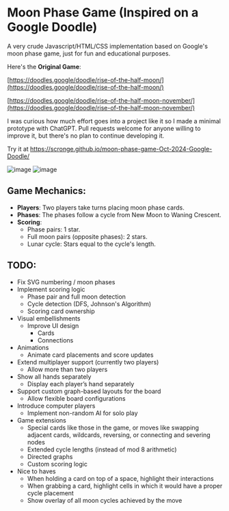 # Moon Phase Game (Inspired on a Google Doodle)

A very crude Javascript/HTML/CSS implementation based on Google's moon phase game, just for fun and educational purposes. 

Here's the 
**Original Game**: 

[https://doodles.google/doodle/rise-of-the-half-moon/](https://doodles.google/doodle/rise-of-the-half-moon/)

[https://doodles.google/doodle/rise-of-the-half-moon-november/](https://doodles.google/doodle/rise-of-the-half-moon-november/)

I was curious how much effort goes into a project like it so I made a minimal prototype with ChatGPT. Pull requests welcome for anyone willing to improve it, but there's no plan to continue developing it. 

Try it at [https://scronge.github.io/moon-phase-game-Oct-2024-Google-Doodle/ ](https://scronge.github.io/moon-phase-game-Oct-2024-Doodle/
)

![image](https://github.com/user-attachments/assets/55859a13-a815-4dbc-ae53-0580e1990432)
![image](https://github.com/user-attachments/assets/5b9e5fc1-abae-4079-8580-3be5352324bf)





## Game Mechanics:
- **Players**: Two players take turns placing moon phase cards.
- **Phases**: The phases follow a cycle from New Moon to Waning Crescent.
- **Scoring**:
  - Phase pairs: 1 star.
  - Full moon pairs (opposite phases): 2 stars.
  - Lunar cycle: Stars equal to the cycle's length.
  
## TODO:
- Fix SVG numbering / moon phases
- Implement scoring logic
   - Phase pair and full moon detection
   - Cycle detection (DFS, Johnson's Algorithm)
   - Scoring card ownership
- Visual embellishments
   - Improve UI design
      - Cards
      - Connections
- Animations
   - Animate card placements and score updates
- Extend multiplayer support (currently two players)
   - Allow more than two players
- Show all hands separately
   - Display each player’s hand separately
- Support custom graph-based layouts for the board
   - Allow flexible board configurations
- Introduce computer players
   - Implement non-random AI for solo play
- Game extensions
   - Special cards like those in the game, or moves like swapping adjacent cards, wildcards, reversing, or connecting and severing nodes
   - Extended cycle lengths (instead of mod 8 arithmetic) 
   - Directed graphs
   - Custom scoring logic
- Nice to haves
   - When holding a card on top of a space, highlight their interactions
   - When grabbing a card, highlight cells in which it would have a proper cycle placement
   - Show overlay of all moon cycles achieved by the move 
